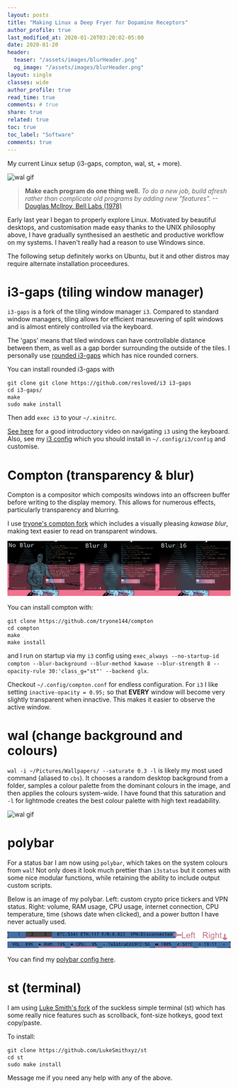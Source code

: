 ```yaml
---
layout: posts
title: "Making Linux a Deep Fryer for Dopamine Receptors"
author_profile: true
last_modified_at: 2020-01-20T03:20:02-05:00
date: 2020-01-20
header:
  teaser: "/assets/images/blurHeader.png"
  og_image: "/assets/images/blurHeader.png"
layout: single
classes: wide
author_profile: true
read_time: true
comments: # true
share: true
related: true
toc: true
toc_label: "Software"
comments: true
---
```

My current Linux setup (i3-gaps, compton, wal, st, + more).

![wal gif](/assets/images/waldopamine.gif)

> **Make each program do one thing well.** *To do a new job, build afresh rather than complicate old programs by adding new "features".*	--[Douglas McIlroy, Bell Labs (1978)](https://en.wikipedia.org/wiki/Unix_philosophy)

Early last year I began to properly explore Linux. Motivated by beautiful desktops, and customisation made easy thanks to the UNIX philosophy above, I have gradually synthesised an aesthetic and productive workflow on my systems. I haven't really had a reason to use Windows since.

The following setup definitely works on Ubuntu, but it and other distros may require alternate installation proceedures.

# i3-gaps (tiling window manager)
`i3-gaps` is a fork of the tiling window manager `i3`. Compared to standard window managers, tiling allows for efficient maneuvering of split windows and is almost entirely controlled via the keyboard.

The 'gaps' means that tiled windows can have controllable distance between them, as well as a gap border surrounding the outside of the tiles. I personally use [rounded i3-gaps](https://github.com/resloved/i3) which has nice rounded corners. 

You can install rounded i3-gaps with
```shell
git clone git clone https://github.com/resloved/i3 i3-gaps
cd i3-gaps/
make
sudo make install
```
Then add `exec i3` to your `~/.xinitrc`.

[See here](https://www.youtube.com/watch?v=GKviflL9XeI) for a good introductory video on navigating `i3` using the keyboard. Also, see my [i3 config](https://github.com/nickfarrow/plugfiles/blob/arch-x1/.config/i3/config) which you should install in `~/.config/i3/config` and customise.

# Compton (transparency & blur)
Compton is a compositor which composits windows into an offscreen buffer before writing to the display memory. This allows for numerous effects, particularly transparency and blurring.

I use [tryone's compton fork](https://github.com/tryone144/compton) which includes a visually pleasing *kawase blur*, making text easier to read on transparent windows.

![compton blur comparison](/assets/images/blurComparison.png)

You can install compton with:
```shell
git clone https://github.com/tryone144/compton
cd compton
make
make install
```
and I run on startup via my `i3` config using `exec_always --no-startup-id compton --blur-background --blur-method kawase --blur-strength 8 --opacity-rule 30:'class_g="st"' --backend glx`.

Checkout `~/.config/compton.conf` for endless configuration. For `i3` I like setting `inactive-opacity = 0.95;` so that **EVERY** window will become very slightly transparent when innactive. This makes it easier to observe the active window.

# wal (change background and colours)
`wal -i ~/Pictures/Wallpapers/ --saturate 0.3 -l` is likely my most used command (aliased to `cbs`). It chooses a random desktop background from a folder, samples a colour palette from the dominant colours in the image, and then applies the colours system-wide. I have found that this saturation and `-l` for lightmode creates the best colour palette with high text readability.

![wal gif](/assets/images/waldopamine.gif)

# polybar
For a status bar I am now using `polybar`, which takes on the system colours from `wal`! Not only does it look much prettier than `i3status` but it comes with some nice modular functions, while retaining the ability to include output custom scripts.

Below is an image of my polybar. Left: custom crypto price tickers and VPN status. Right: volume, RAM usage, CPU usage, internet connection, CPU temperature, time (shows date when clicked), and a power button I have never actually used.

![polybar](/assets/images/polybar.png)

You can find my [polybar config here](https://github.com/nickfarrow/plugfiles/blob/arch-x1/.config/polybar/config).

# st (terminal)
I am using [Luke Smith's fork](https://github.com/LukeSmithxyz/st) of the suckless simple terminal (st) which has some really nice features such as scrollback, font-size hotkeys, good text copy/paste.

To install:
```shell
git clone https://github.com/LukeSmithxyz/st
cd st
sudo make install
```

Message me if you need any help with any of the above.
